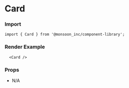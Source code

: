 # Card

### Import
```
import { Card } from '@monsoon_inc/component-library';
```

### Render Example
```
  <Card />
```

### Props
  - N/A
